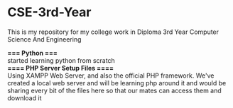 # CSE-3rd-Year
This is my repository for my college work in Diploma 3rd Year Computer Science And Engineering

<b>=== Python ===</b><br>
started learning python from scratch
<br><b>==== PHP Server Setup Files ====</b><br>
Using XAMPP Web Server, and also the official PHP framework. We've created a local web server and will be learning php around it and would be sharing every bit of the files here so that our mates can access them and download it
